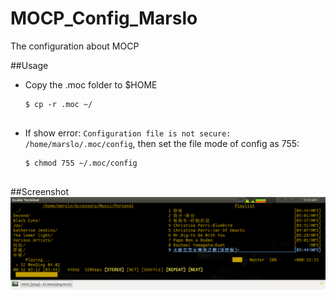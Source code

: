 MOCP_Config_Marslo
==================

The configuration about MOCP

##Usage
- Copy the .moc folder to $HOME
    <pre><code>$ cp -r .moc ~/
    </code></pre>
- If show error: `Configuration file is not secure: /home/marslo/.moc/config`, then set the file mode of config as 755:
    <pre><code>$ chmod 755 ~/.moc/config
    </code></pre>


##Screenshot
![My_Mocp](https://github.com/woainvzu/MOCP_Config_Marslo/blob/master/MOCP_Screenshot.png?raw=true)
